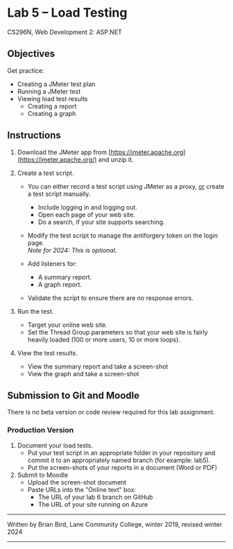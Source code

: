 # Lab 5 – Load Testing

CS296N, Web Development 2: ASP.NET

## Objectives

Get practice:

- Creating a JMeter test plan
- Running a JMeter test
- Viewing load test results
  - Creating a report
  - Creating a graph



## Instructions

1. Download the JMeter app from [https://jmeter.apache.org](https://jmeter.apache.org/) and unzip it.

2. Create a test script.

   - You can either record a test script using JMeter as a proxy, <u>or</u> create a test script manually.
     - Include logging in and logging out.
     - Open each page of your web site.
     - Do a search, if your site supports searching.

   - Modify the test script to manage the antiforgery token on the login page.  
     *Note for 2024: This is optional.*

   - Add listeners for:
     - A summary report.
     - A graph report.

   - Validate the script to ensure there are no response errors.

3. Run the test.
   - Target your online web site.
   - Set the Thread Group parameters so that your web site is fairly heavily loaded (100 or more users, 10 or more loops).

4. View the test results.
   - View the summary report and take a screen-shot
   - View the graph and take a screen-shot

 

## Submission to Git and Moodle


 There is no beta version or code review required for this lab assignment.

### Production Version

1. Document your load tests.
   - Put your test script in an appropriate folder in your repository and commit it to an appropriately named branch (for example: lab5).
   - Put the screen-shots of your reports in a document (Word or PDF)
2. Submit to Moodle 
   - Upload the screen-shot document
   - Paste URLs into the "Online text" box:
     - The URL of your lab 6 branch on GitHub
     - The URL of your site running on Azure



------

Written by Brian Bird, Lane Community College, winter 2019, revised winter <time>2024</time>

------

